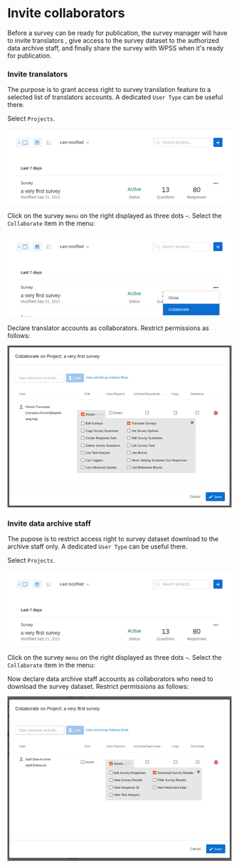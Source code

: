 # Invite collaborators

Before a survey can be ready for publication, the survey manager will have to invite translators , give access to the survey dataset to the authorized data archive staff, and finally share the survey with WPSS when it's ready for publication.

### Invite translators
The purpose is to grant access right to survey translation feature to a selected list of translators accounts. A dedicated `User Type` can be useful there.

Select `Projects`.

![SP survey burger menu](../img/survey/survey-burger-menu.png)

Click on the survey `menu` on the right displayed as three dots `⋯`. Select the `Collaborate` item in the menu:

![SP survey data archive collaborate](../img/survey/survey-collaborate-menu.png)

Declare translator accounts as collaborators. Restrict permissions as follows:

![SP survey translator rights menu](../img/survey/survey-translator.png)

### Invite data archive staff
The pupose is to restrict access right to survey dataset download to the archive staff only. A dedicated `User Type` can be useful there.

Select `Projects`.

![SP survey burger menu](../img/survey/survey-burger-menu.png)

Click on the survey `menu` on the right displayed as three dots `⋯`. Select the `Collaborate` item in the menu:


Now declare data archive staff accounts as collaborators who need to download the survey dataset. Restrict permissions as follows:

![SP survey data archive rights](../img/survey/survey-data-archive-collaborate.png)





